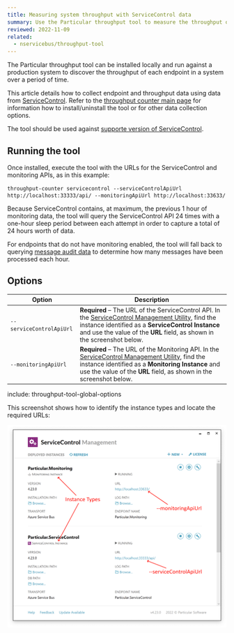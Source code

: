 ```yaml
---
title: Measuring system throughput with ServiceControl data
summary: Use the Particular throughput tool to measure the throughput of an NServiceBus system.
reviewed: 2022-11-09
related:
  - nservicebus/throughput-tool
---
```


The Particular throughput tool can be installed locally and run against a production system to discover the throughput of each endpoint in a system over a period of time.

This article details how to collect endpoint and throughput data using data from [ServiceControl](/servicecontrol/). Refer to the [throughput counter main page](./) for information how to install/uninstall the tool or for other data collection options.

The tool should be used against [supporte version of ServiceControl](/servicecontrol/upgrades/supported-versions#servicecontrol).

## Running the tool

Once installed, execute the tool with the URLs for the ServiceControl and monitoring APIs, as in this example:

```shell
throughput-counter servicecontrol --serviceControlApiUrl http://localhost:33333/api/ --monitoringApiUrl http://localhost:33633/
```

Because ServiceControl contains, at maximum, the previous 1 hour of monitoring data, the tool will query the ServiceControl API 24 times with a one-hour sleep period between each attempt in order to capture a total of 24 hours worth of data.

For endpoints that do not have monitoring enabled, the tool will fall back to querying [message audit data](/nservicebus/operations/auditing.md) to determine how many messages have been processed each hour.

## Options

| Option | Description |
|-|-|
| <nobr>`--serviceControlApiUrl`</nobr> | **Required** – The URL of the ServiceControl API. In the [ServiceControl Management Utility](/servicecontrol/installation.md), find the instance identified as a **ServiceControl Instance** and use the value of the **URL** field, as shown in the screenshot below. |
| <nobr>`--monitoringApiUrl`</nobr> | **Required** – The URL of the Monitoring API. In the [ServiceControl Management Utility](/servicecontrol/installation.md), find the instance identified as a **Monitoring Instance** and use the value of the **URL** field, as shown in the screenshot below. |
include: throughput-tool-global-options

This screenshot shows how to identify the instance types and locate the required URLs:

![ServiceControl instances showing tool inputs](servicecontrol.png)
